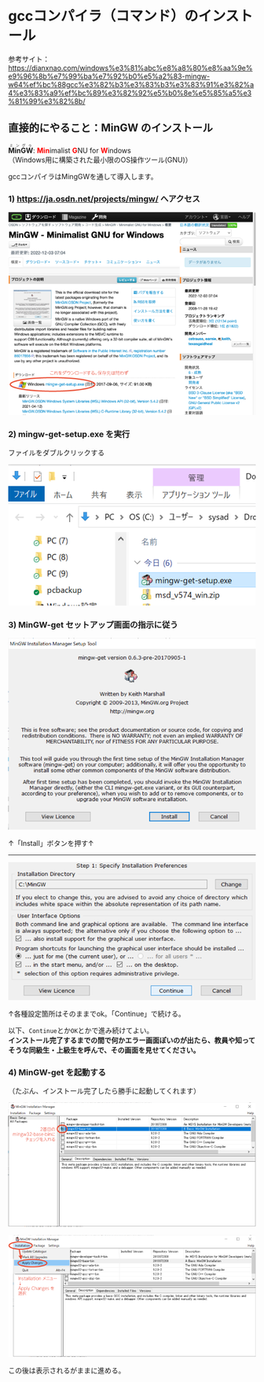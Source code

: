 # gccコンパイラ（コマンド）のインストール

参考サイト：<https://dianxnao.com/windows%e3%81%abc%e8%a8%80%e8%aa%9e%e9%96%8b%e7%99%ba%e7%92%b0%e5%a2%83-mingw-w64%ef%bc%88gcc%e3%82%b3%e3%83%b3%e3%83%91%e3%82%a4%e3%83%a9%ef%bc%89%e3%82%92%e5%b0%8e%e5%85%a5%e3%81%99%e3%82%8b/>

## 直接的にやること：MinGW のインストール

<ruby>**MinGW**<rp>（</rp><rt>ミングゥ</rt><rp>）</rp></ruby>:
<font color="red">**Min**</font>imalist
<font color="red">**G**</font>NU for
<font color="red">**W**</font>indows\
（Windows用に構築された最小限のOS操作ツール(GNU)）

gccコンパイラはMingGWを通して導入します。

### 1) <https://ja.osdn.net/projects/mingw/> へアクセス

![MinGW site](img/mingw-site.png)

### 2) mingw-get-setup.exe を実行

ファイルをダブルクリックする

![setup](img/setupfile.png)

### 3) MinGW-get セットアップ画面の指示に従う

![install1](img/mingw-get-installer.png)

↑「Install」ボタンを押す↑

<hr>

![install2](img/mingw-get-installer2.png)

↑各種設定箇所はそのままでok。「Continue」で続ける。

以下、```Continue```とか```OK```とかで進み続けてよい。<br>
**インストール完了するまでの間で何かエラー画面ぽいのが出たら、教員や知ってそうな同級生・上級生を呼んで、その画面を見せてください。**

### 4) MinGW-get を起動する

（たぶん、インストール完了したら勝手に起動してくれます）

![mingw1](img/mingw1.png)

![mingw2](img/mingw2.png)

この後は表示されるがままに進める。
